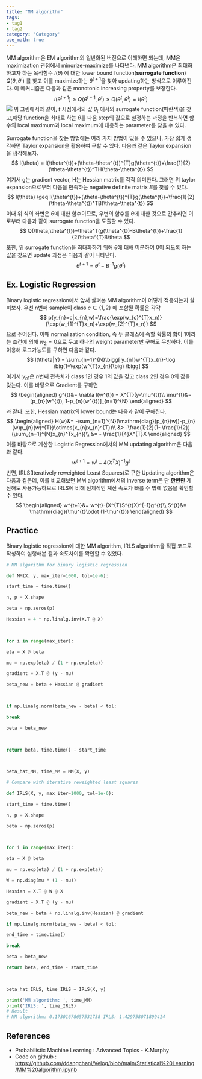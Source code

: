 ```yaml
---
title: "MM algorithm"
tags:
- tag1
- tag2
category: 'Category'
use_math: true
---
```

MM algorithm은 EM algorithm의 일반화된 버전으로 이해하면 되는데, MM은 maximization 관점에서 minorize-maximize를 나타낸다. MM algorithm은 최대화하고자 하는 목적함수 $l(\theta)$ 에 대한 lower bound function(**surrogate function**) $Q(\theta,\theta^{t})$ 를 찾고 이를 maximize하는 $\theta^{t+1}$을 찾아 updating하는 방식으로 이루어진다. 이 메커니즘은 다음과 같은 monotonic increasing property를 보장한다.
$$
l(\theta^{t+1})\geq Q(\theta^{t+1},\theta^{t})\geq Q(\theta^{t},\theta^{t})=l(\theta^t)
$$
![](Pasted%20image%2020230705102723.png)
위 그림에서와 같이, $t$ 시점에서의 값 $\theta_{t}$ 에서의 surrogate function(파란색)을 찾고,해당 function을 최대로 하는 $\theta$를 다음 step의 값으로 설정하는 과정을 반복하면 함수의 local maximum과 local maximum에 대응하는 parameter를 찾을 수 있다.

Surrogate function을 찾는 방법에는 여러 가지 방법이 있을 수 있으나, 가장 쉽게 생각하면 Taylor expansion을 활용하여 구할 수 있다. 다음과 같은 Taylor expansion을 생각해보자.
$$
l(\theta) = l(\theta^{t})+(\theta-\theta^{t})^{T}g(\theta^{t})+\frac{1}{2}(\theta-\theta^{t})^TH(\theta-\theta^{t})
$$
여기서 g는 gradient vector, H는 Hessian matrix를 각각 의미한다. 그러면 위 taylor expansion으로부터 다음을 만족하는 negative definite matrix $B$를 찾을 수 있다.
$$
l(\theta) \geq l(\theta^{t})+(\theta-\theta^{t})^{T}g(\theta^{t})+\frac{1}{2}(\theta-\theta^{t})^TB(\theta-\theta^{t})
$$
이때 위 식의 좌변은 $\theta$에 대한 함수이므로, 우변의 함수를 $\theta$에 대한 것으로 간추리면 이로부터 다음과 같이 surrogate function을 도출할 수 있다.
$$
Q(\theta,\theta^{t})=\theta^T(g(\theta^{t})-B\theta^{t})+\frac{1}{2}\theta^{T}B\theta
$$
또한, 위 surrogate function을 최대화하기 위해 $\theta$에 대해 미분하여 0이 되도록 하는 값을 찾으면 update 과정은 다음과 같이 나타난다.
$$
\theta^{t+1}=\theta^{t}-B^{-1}g(\theta^{t})
$$
## Ex. Logistic Regression

Binary logistic regression에서 앞서 살펴본 MM algorithm이 어떻게 적용되는지 살펴보자. 우선 n번째 sample이 class $c\in \{1,2\}$ 에 포함될 확률은 각각
$$
p(y_{n}=c|x_{n},w)=\frac{\exp(w_{c}^{T}x_n)}{\exp(w_{1}^{T}x_n)+\exp(w_{2}^{T}x_n)}
$$
으로 주어진다. 이때 normalization condition, 즉 두 클래스에 속할 확률의 합이 1이라는 조건에 의해 $w_{2}=0$으로 두고 하나의 weight parameter만 구해도 무방하다. 이를 이용해 로그가능도를 구하면 다음과 같다.
$$
l(\theta|Y) = \sum_{n=1}^{N}\bigg[
y_{n1}w^{T}x_{n}-\log \big(1+\exp(w^{T}x_{n})\big)
\bigg]
$$
여기서 $y_{n1}$은 $n$번째 관측치가 class 1인 경우 1의 값을 갖고 class 2인 경우 0의 값을 갖는다.
이를 바탕으로 Gradient를 구하면
$$
\begin{aligned}
g^{t}&= \nabla l(w^{t}) = X^{T}(y-\mu^{t})\\
\mu^{t}&= [p_{n}(w^{t}), 1-p_{n}(w^{t})]_{n=1}^{N}
\end{aligned}
$$
과 같다. 또한, Hessian matrix의 lower bound는 다음과 같이 구해진다.
$$
\begin{aligned}
H(w)&= -\sum_{n=1}^{N}(\mathrm{diag}(p_{n}(w))-p_{n}(w)p_{n}(w)^{T})\otimes(x_{n}x_{n}^{T})\\
&> -\frac{1}{2}(1- \frac{1}{2})(\sum_{n=1}^{N}x_{n}^Tx_{n})\\
&= - \frac{1}{4}X^{T}X
\end{aligned}
$$
이를 바탕으로 계산한 Logistic Regression에서의 MM updating algorithm은 다음과 같다.
$$
w^{t+1}= w^{t}-4(X^{T}X)^{-1}g^{t}
$$
반면, IRLS(Iteratively reweighted Least Squares)로 구한 Updating algorithm은 다음과 같은데,
이를 비교해보면 MM algorithm에서의 inverse term은 단 **한번만** 계산해도 사용가능하므로 IRLS에 비해 전체적인 계산 속도가 빠를 수 밖에 없음을 확인할 수 있다.
$$
\begin{aligned}
w^{t+1}&=  w^{t}-(X^{T}S^{t}X)^{-1}g^{t}\\
S^{t}&= \mathrm{diag}(\mu^{t}\odot (1-\mu^{t}))
\end{aligned}
$$
## Practice
Binary logistic regression에 대한 MM algorithm, IRLS algorithm을 직접 코드로 작성하여 실행해본 결과 속도차이를 확인할 수 있었다.

```python
# MM algorithm for binary logistic regression

def MM(X, y, max_iter=1000, tol=1e-6):

start_time = time.time()

n, p = X.shape

beta = np.zeros(p)

Hessian = 4 * np.linalg.inv(X.T @ X)

  

for i in range(max_iter):

eta = X @ beta

mu = np.exp(eta) / (1 + np.exp(eta))

gradient = X.T @ (y - mu)

beta_new = beta + Hessian @ gradient

  

if np.linalg.norm(beta_new - beta) < tol:

break

beta = beta_new

  

return beta, time.time() - start_time

  

beta_hat_MM, time_MM = MM(X, y)
```

```python
# Compare with iterative reweighted least squares

def IRLS(X, y, max_iter=1000, tol=1e-6):

start_time = time.time()

n, p = X.shape

beta = np.zeros(p)

  

for i in range(max_iter):

eta = X @ beta

mu = np.exp(eta) / (1 + np.exp(eta))

W = np.diag(mu * (1 - mu))

Hessian = X.T @ W @ X

gradient = X.T @ (y - mu)

beta_new = beta + np.linalg.inv(Hessian) @ gradient

if np.linalg.norm(beta_new - beta) < tol:

end_time = time.time()

break

beta = beta_new

return beta, end_time - start_time

  

beta_hat_IRLS, time_IRLS = IRLS(X, y)
```

```python
print('MM algorithm: ', time_MM)
print('IRLS: ', time_IRLS)
# Result
# MM algorithm: 0.17301678657531738 IRLS: 1.429758071899414
```


## References
- Probabilistic Machine Learning : Advanced Topics - K.Murphy
- Code on github : https://github.com/ddangchani/Velog/blob/main/Statistical%20Learning/MM%20algorithm.ipynb
